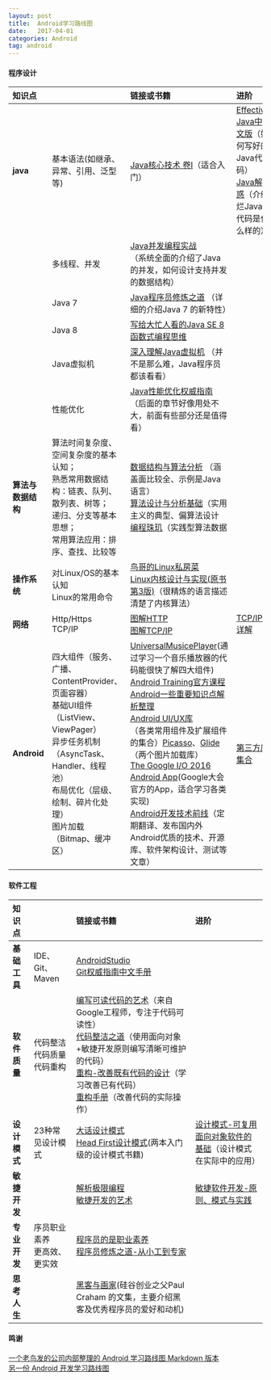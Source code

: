 ```yaml
---
layout: post
title:  Android学习路线图
date:   2017-04-01
categories: Android
tag: android
---
```




#### 程序设计 ####


|  知识点  ||链接或书籍|进阶|
| :------ | :------ | :------ | :------ |
|__java__|基本语法(如继承、异常、引用、泛型等)|[Java核心技术 卷I](https://book.douban.com/subject/25762168/)（适合入门）|[Effective Java中文版](https://book.douban.com/subject/3360807/)（如何写好的Java代码）<br>[Java解惑](https://book.douban.com/subject/5362860/)（介绍烂Java代码是什么样的）
|  | 多线程、并发 |[Java并发编程实战](https://book.douban.com/subject/10484692/)<br>（系统全面的介绍了Java的并发，如何设计支持并发的数据结构）|  |
||Java 7|[Java程序员修炼之道](https://book.douban.com/subject/24841235/) （详细的介绍Java 7 的新特性）||
||Java 8|[写给大忙人看的Java SE 8](https://book.douban.com/subject/26274206/)<br>[函数式编程思维](https://book.douban.com/subject/26587213/)||
||Java虚拟机|[深入理解Java虚拟机](https://book.douban.com/subject/24722612/) （并不是那么难，Java程序员都该看看）||
||性能优化|[Java性能优化权威指南](https://book.douban.com/subject/25828043/) （后面的章节好像用处不大，前面有些部分还是值得看）||
|__算法与数据结构__|算法时间复杂度、空间复杂度的基本认知；<br> 熟悉常用数据结构：链表、队列、散列表、树等；<br>递归、分支等基本思想；<br>常用算法应用：排序、查找、比较等<br>|[数据结构与算法分析](https://book.douban.com/subject/1139426/) （涵盖面比较全、示例是Java语言）<br>[算法设计与分析基础](https://book.douban.com/subject/26337727/)（实用主义的典型、偏算法设计<br>[编程珠玑](https://book.douban.com/subject/3227098/)（实践型算法数据||
|__操作系统__|对Linux/OS的基本认知<br>Linux的常用命令|[鸟哥的Linux私房菜](https://book.douban.com/subject/4889838/)<br>[Linux内核设计与实现(原书第3版)](https://book.douban.com/subject/6097773/)（很精炼的语言描述清楚了内核算法）||
|__网络__|Http/Https<br>TCP/IP|[图解HTTP](https://book.douban.com/subject/25863515/)<br>[图解TCP/IP](https://book.douban.com/subject/24737674/)|[TCP/IP详解](https://book.douban.com/subject/1088054/)|
|__Android__|四大组件（服务、广播、ContentProvider、页面容器）<br>基础UI组件（ListView、ViewPager）<br>异步任务机制（AsyncTask、Handler、线程池）<br>布局优化（层级、绘制、碎片化处理）<br>图片加载（Bitmap、缓冲区）|[UniversalMusicePlayer](https://github.com/googlesamples/android-UniversalMusicPlayer)(通过学习一个音乐播放器的代码能很快了解四大组件)<br>[Android Training官方课程](http://hukai.me/android-training-course-in-chinese/index.html)<br>[Android一些重要知识点解析整理](https://github.com/FX-Max/Point-of-Android)<br>[Android UI/UX库](https://github.com/wasabeef/awesome-android-ui)<br>（各类常用组件及扩展组件的集合）[Picasso](http://square.github.io/picasso/)、[Glide](https://github.com/bumptech/glide)（两个图片加载库）<br>[The Google I/O 2016 Android App](https://github.com/google/iosched)(Google大会官方的App，适合学习各类实现)<br>[Android开发技术前线](http://www.devtf.cn/)（定期翻译、发布国内外Android优质的技术、开源库、软件架构设计、测试等文章）|[第三方库集合](https://github.com/wasabeef/awesome-android-libraries)|

#### 软件工程 ####


|  知识点  ||链接或书籍|进阶|
| :------ | :------ | :------ | :------ |
|__基础工具__|IDE、Git、Maven|[AndroidStudio](https://developer.android.com/studio/index.html)<br>[Git权威指南中文手册](http://iissnan.com/progit/html/zh/ch1_0.html)||
|__软件质量__|代码整洁<br>代码质量<br>代码重构|[编写可读代码的艺术](https://book.douban.com/subject/10797189/)（来自Google工程师，专注于代码可读性）<br>[代码整洁之道](https://book.douban.com/subject/4199741/)（使用面向对象+敏捷开发原则编写清晰可维护的代码）<br>[重构-改善既有代码的设计](https://book.douban.com/subject/4262627/)（学习改善已有代码）<br>[重构手册](https://book.douban.com/subject/1173730/)（改善代码的实际操作）||
|__设计模式__|23种常见设计模式|[大话设计模式](https://book.douban.com/subject/2334288/)<br>[Head First设计模式](https://book.douban.com/subject/2243615/)(两本入门级的设计模式书籍)|[设计模式-可复用面向对象软件的基础](https://book.douban.com/subject/1052241/)（设计模式在实际中的应用）|
|__敏捷开发__||[解析极限编程](https://book.douban.com/subject/1790225/)<br>[敏捷开发的艺术](https://book.douban.com/subject/4037534/)|[敏捷软件开发-原则、模式与实践](https://book.douban.com/subject/5348122/)|
|__专业开发__|序员职业素养<br>更高效、更实效|[程序员的是职业素养](https://book.douban.com/subject/11614538/)<br>[程序员修炼之道-从小工到专家](https://book.douban.com/subject/5387402/)||
|__思考人生__||[黑客与画家](https://book.douban.com/subject/6021440/)(硅谷创业之父Paul Craham 的文集，主要介绍黑客及优秀程序员的爱好和动机)||


#### 鸣谢 ####

[一个老鸟发的公司内部整理的 Android 学习路线图 Markdown 版本](https://www.diycode.cc/topics/122)
 <br>
[另一份 Android 开发学习路线图](https://www.diycode.cc/topics/117)
